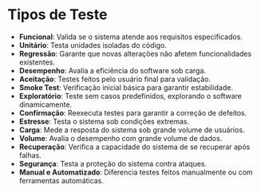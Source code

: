 # Tipos de Teste

- **Funcional**: Valida se o sistema atende aos requisitos especificados.
- **Unitário**: Testa unidades isoladas do código.
- **Regressão**: Garante que novas alterações não afetem funcionalidades existentes.
- **Desempenho**: Avalia a eficiência do software sob carga.
- **Aceitação**: Testes feitos pelo usuário final para validação.
- **Smoke Test**: Verificação inicial básica para garantir estabilidade.
- **Exploratório**: Teste sem casos predefinidos, explorando o software dinamicamente.
- **Confirmação**: Reexecuta testes para garantir a correção de defeitos.
- **Estresse**: Testa o sistema sob condições extremas.
- **Carga**: Mede a resposta do sistema sob grande volume de usuários.
- **Volume**: Avalia o desempenho com grande volume de dados.
- **Recuperação**: Verifica a capacidade do sistema de se recuperar após falhas.
- **Segurança**: Testa a proteção do sistema contra ataques.
- **Manual e Automatizado**: Diferencia testes feitos manualmente ou com ferramentas automáticas.
